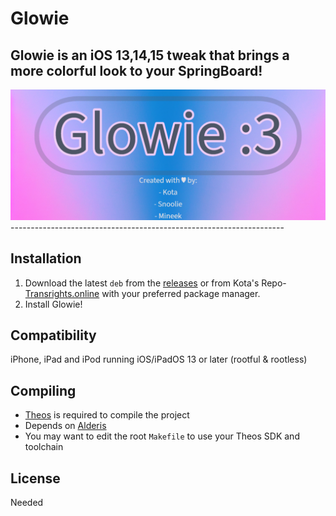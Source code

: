 # Glowie
Glowie is an iOS 13,14,15 tweak that brings a more colorful look to your SpringBoard!
--------------------------------------------------------------------
<img src="./glowprefs/Resources/GlowieImage.png" alt="Preview" />
--------------------------------------------------------------------

## Installation
1. Download the latest `deb` from the [releases](https://github.com/mineek/Glowie/releases) or from Kota's Repo-[Transrights.online](https://transrights.online/) with your preferred package manager.
2. Install Glowie!

## Compatibility
iPhone, iPad and iPod running iOS/iPadOS 13 or later
(rootful & rootless)

## Compiling
  - [Theos](https://theos.dev/) is required to compile the project
  - Depends on [Alderis](https://github.com/hbang/Alderis)
  - You may want to edit the root `Makefile` to use your Theos SDK and toolchain

## License
Needed

